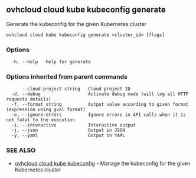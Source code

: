 ## ovhcloud cloud kube kubeconfig generate

Generate the kubeconfig for the given Kubernetes cluster

```
ovhcloud cloud kube kubeconfig generate <cluster_id> [flags]
```

### Options

```
  -h, --help   help for generate
```

### Options inherited from parent commands

```
      --cloud-project string   Cloud project ID
  -d, --debug                  Activate debug mode (will log all HTTP requests details)
  -f, --format string          Output value according to given format (expression using gval format)
  -e, --ignore-errors          Ignore errors in API calls when it is not fatal to the execution
  -i, --interactive            Interactive output
  -j, --json                   Output in JSON
  -y, --yaml                   Output in YAML
```

### SEE ALSO

* [ovhcloud cloud kube kubeconfig](ovhcloud_cloud_kube_kubeconfig.md)	 - Manage the kubeconfig for the given Kubernetes cluster

